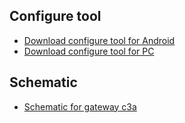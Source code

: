 ## Configure tool ##

* [Download configure tool for Android](https://i1.aprbrother.com/apk/gw-config-tool-v1.1.5.apk)
* [Download configure tool for PC](https://github.com/AprilBrother/gw4-config-tool/releases)

## Schematic ##

* [Schematic for gateway c3a](https://github.com/AprilBrother/ab-hardware/blob/master/gateway-c3/schematic-c3a.pdf)
